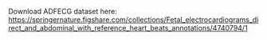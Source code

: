 Download ADFECG dataset here: https://springernature.figshare.com/collections/Fetal_electrocardiograms_direct_and_abdominal_with_reference_heart_beats_annotations/4740794/1